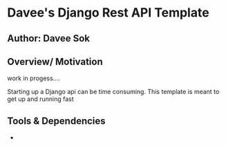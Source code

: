# Davee's Django Rest API Template

## Author: Davee Sok

## Overview/ Motivation

work in progess....

Starting up a Django api can be time consuming. This template is meant to get up and running fast

## Tools & Dependencies

-
